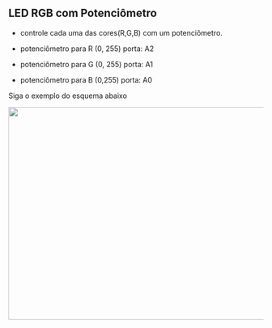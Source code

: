 ## LED RGB com Potenciômetro

- controle cada uma das cores(R,G,B) com um potenciômetro.

- potenciômetro para R (0, 255) porta: A2
- potenciômetro para G (0, 255) porta: A1
- potenciômetro para B (0,255) porta: A0

Siga o exemplo do esquema abaixo

<img src="https://raw.githubusercontent.com/jhoonb/arduino-projetos/master/led_rgb_potenciometro/esquema_led_rgb_potenciometro.png" 
height="420" width="695">
